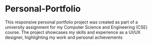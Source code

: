 # Personal-Portfolio
This responsive personal portfolio project was created as part of a university assignment for my Computer Science and Engineering (CSE) course. The project showcases my skills and experience as a UI/UX designer, highlighting my work and personal achievements
